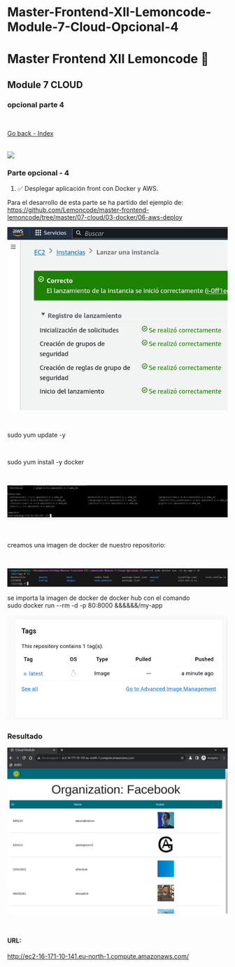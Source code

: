 # Master-Frontend-XII-Lemoncode-Module-7-Cloud-Opcional-4

# Master Frontend XII Lemoncode 🍋

## Module 7 CLOUD

### opcional parte 4

<br>

[Go back - Index](https://github.com/MiguelJiRo/Master-Frontend-XII-Lemoncode)

<br>

<img align="center" src="https://media.giphy.com/media/7j2hfyeVcDtf2/giphy.gif" width="128px">

<br>

### Parte opcional - 4

<ol>
    <li>✅ Desplegar aplicación front con Docker y AWS.</li>
</ol>

Para el desarrollo de esta parte se ha partido del ejemplo de: https://github.com/Lemoncode/master-frontend-lemoncode/tree/master/07-cloud/03-docker/06-aws-deploy

![config](./images/awsconfigcorrect.png)

<br>

sudo yum update -y

<br>

sudo yum install -y docker

<br>

![docker](./images/installdocker.png)

<br>

creamos una imagen de docker de nuestro repositorio:

<br>

![dockerimage](./images/dockerimage.png)

se importa la imagen de docker de docker hub con el comando
<br>
sudo docker run --rm -d -p 80:8000 &&&&&&/my-app
<br>

![dockerlatest](./images/dockerlatest.png)
<br>

### Resultado

![awsurl](./images/awsurl.png)

<br>

#### URL:

http://ec2-16-171-10-141.eu-north-1.compute.amazonaws.com/
